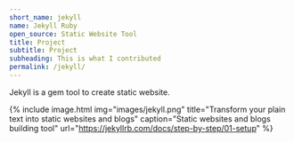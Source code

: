 ```yaml
---
short_name: jekyll
name: Jekyll Ruby
open_source: Static Website Tool
title: Project
subtitle: Project
subheading: This is what I contributed
permalink: /jekyll/
---
```

Jekyll is a gem tool to create static website.

{% include image.html
            img="images/jekyll.png"
            title="Transform your plain text into static websites and blogs" 
            caption="Static websites and blogs building tool"
            url="https://jekyllrb.com/docs/step-by-step/01-setup" %}
